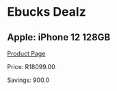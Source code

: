 
# Ebucks Dealz
## Apple: iPhone 12 128GB
[Product Page](https://www.ebucks.com/web/shop/productSelected.do?prodId=1069450787&catId=714947548)

Price: R18099.00

Savings: 900.0


	